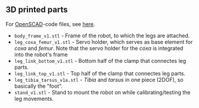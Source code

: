 ## 3D printed parts

For [OpenSCAD](http://openscad.org/)-code files, see [here](https://github.com/teuler/hexbotling/tree/main/code/openscad).

- `body_frame_v1.stl` - Frame of the robot, to which the legs are attached.
- `leg_coxa_femur_v1.stl` - Servo holder, which serves as base element for _coxa_ and _femur_. Note that the servo holder for the _coxa_ is integrated into the robot's frame
- `leg_link_bottom_v1.stl` - Bottom half of the clamp that connectes leg parts.
- `leg_link_top_v1.stl` - Top half of the clamp that connectes leg parts.
- `leg_tibia_tarsus_v1a.stl` - _Tibia_ and _tarsus_ in one piece (2DOF), so basically the "foot".
- `stand_v1.stl` - Stand to mount the robot on while calibrating/testing the leg movements.
